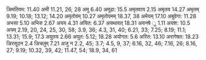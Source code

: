 अिमतिवम: 11.40 अमी 11.21, 26, 28 अमु 6.40 अमूढा: 15.5 अमृतवाय 2.15 अमृतय 14.27 अमृतम् 9.19; 10.18; 13.12; 14.20 अमृतोवम् 10.27 अमृतोपमम् 18.37, 38 अमेयम् 17.10 अबुवेगा: 11.28 अभसा 5.10 अभिस 2.67 अयय 4.31 अयित: 6.37 अयथावत् 18.31 अयनषे ु 1.11 अयश: 10.5 अयम् 2.19, 20, 24, 25, 30, 58; 3.9, 36; 4.3, 31, 40; 6.21, 33; 7.25; 8.19; 11.1; 13.31; 15.9; 17.3 अयुतय 2.66 अयुत: 5.12; 18.28 अयोगत: 5.6 अरित: 13.10 अरागेषत: 18.23 अिरसूदन 2.4 अिचतुम् 7.21 अजु न 2.2, 45; 3.7; 4.5, 9, 37; 6.16, 32, 46; 7.16, 26; 8.16, 27; 9.19; 10.32, 39, 42; 11.47, 54; 18.9, 34, 61